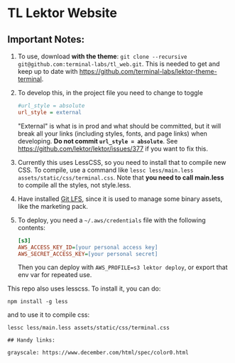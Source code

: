 # TL Lektor Website

## Important Notes:

1. To use, download **with the theme**: `git clone --recursive git@github.com:terminal-labs/tl_web.git`. This is needed to get and keep up to date with https://github.com/terminal-labs/lektor-theme-terminal.
1. To develop this, in the project file you need to change to toggle

    ```ini
    #url_style = absolute
    url_style = external
    ```

    "External" is what is in prod and what should be committed, but it will break all your links (including styles, fonts, and page links) when developing. **Do not commit `url_style = absolute`**. See https://github.com/lektor/lektor/issues/377 if you want to fix this.

1. Currently this uses LessCSS, so you need to install that to compile new CSS. To compile, use a command like `lessc less/main.less assets/static/css/terminal.css`. Note that **you need to call main.less** to compile all the styles, not style.less.
1. Have installed [Git LFS](https://git-lfs.github.com/), since it is used to manage some binary assets, like the marketing pack.
1. To deploy, you need a `~/.aws/credentials` file with the following contents:

    ```ini
    [s3]
    AWS_ACCESS_KEY_ID=[your personal access key]
    AWS_SECRET_ACCESS_KEY=[your personal secret]
    ```

    Then you can deploy with `AWS_PROFILE=s3 lektor deploy`, or export that env var for repeated use.

This repo also uses lesscss. To install it, you can do:

```shell
npm install -g less
```

and to use it to compile css:

```shell
lessc less/main.less assets/static/css/terminal.css

## Handy links:

grayscale: https://www.december.com/html/spec/color0.html
